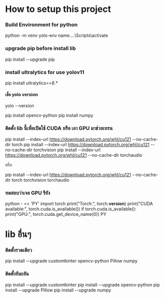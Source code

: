 # How to setup this project
### Build Environment for python
python -m venv yolo-env
name....\Scripts\activate

### upgrade pip before install lib
pip install --upgrade pip
### install ultralytics for use yolov11
pip install ultralytics==8.*
#### เช็ค yolo version
yolo --version

pip install opencv-python
pip install numpy

### ติดตั้ง lib นี้เพื่อเปิดใช้ CUDA หรือ เอา GPU มาช่วยเทรน
pip install --index-url https://download.pytorch.org/whl/cu121 --no-cache-dir torch
pip install --index-url https://download.pytorch.org/whl/cu121 --no-cache-dir torchvision
pip install --index-url https://download.pytorch.org/whl/cu121 --no-cache-dir torchaudio

หรือ

pip install --index-url https://download.pytorch.org/whl/cu121 --no-cache-dir torch torchvision torchaudio


### ทดสอบว่าเจอ GPU รึยัง
python - << 'PY'
import torch
print("Torch:", torch.__version__)
print("CUDA available:", torch.cuda.is_available())
if torch.cuda.is_available():
    print("GPU:", torch.cuda.get_device_name(0))
PY

# lib อื่นๆ
### ติดตั้งรวดเดียว
pip install --upgrade customtkinter opencv-python Pillow numpy

### ติดตั้งทีละอัน
pip install --upgrade customtkinter
pip install --upgrade opencv-python
pip install --upgrade Pillow
pip install --upgrade numpy
